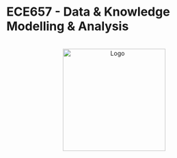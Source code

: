 ECE657 - Data & Knowledge Modelling & Analysis
==============================
<!-- PROJECT LOGO -->
<br />
<div align="center">
  <a>
    <img src="intro.png" alt="Logo" width="240" height="240">
  </a>
</div>
